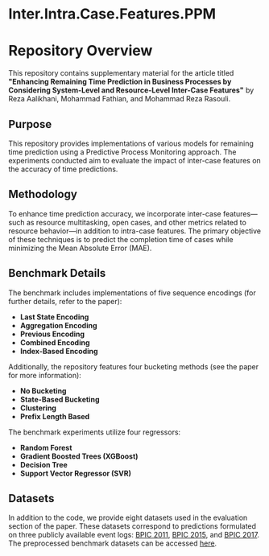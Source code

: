 # Inter.Intra.Case.Features.PPM
# Repository Overview

This repository contains supplementary material for the article titled **"Enhancing Remaining Time Prediction in Business Processes by Considering System-Level and Resource-Level Inter-Case Features"** by Reza Aalikhani, Mohammad Fathian, and Mohammad Reza Rasouli.

## Purpose

This repository provides implementations of various models for remaining time prediction using a Predictive Process Monitoring approach. The experiments conducted aim to evaluate the impact of inter-case features on the accuracy of time predictions.

## Methodology

To enhance time prediction accuracy, we incorporate inter-case features—such as resource multitasking, open cases, and other metrics related to resource behavior—in addition to intra-case features. The primary objective of these techniques is to predict the completion time of cases while minimizing the Mean Absolute Error (MAE).

## Benchmark Details

The benchmark includes implementations of five sequence encodings (for further details, refer to the paper):

- **Last State Encoding**
- **Aggregation Encoding**
- **Previous Encoding**
- **Combined Encoding**
- **Index-Based Encoding**

Additionally, the repository features four bucketing methods (see the paper for more information):

- **No Bucketing**
- **State-Based Bucketing**
- **Clustering**
- **Prefix Length Based**

The benchmark experiments utilize four regressors:

- **Random Forest**
- **Gradient Boosted Trees (XGBoost)**
- **Decision Tree**
- **Support Vector Regressor (SVR)**
## Datasets
In addition to the code, we provide eight datasets used in the evaluation section of the paper. These datasets correspond to predictions formulated on three publicly available event logs: [BPIC 2011](https://data.4tu.nl/datasets/5ea5bb88-feaa-4e6f-a743-6460a755e05b/1), [BPIC 2015](https://data.4tu.nl/datasets/64fce6ea-5ca8-403b-aa09-82b53517af8a/1), and [BPIC 2017](https://data.4tu.nl/datasets/5c9717a0-4c22-4b78-a3ad-d2234208bfd7/1). The preprocessed benchmark datasets can be accessed [here](https://drive.google.com/open?id=154hcH-HGThlcZJW5zBvCJMZvjOQDsnPR).
